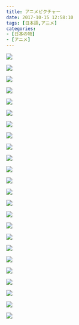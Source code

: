 ```yaml
---
title: アニメピクチャー
date: 2017-10-15 12:58:10
tags: [日本語,アニメ]
categories:
- [日本の物]
- [アニメ]
---
```


![](https://i.imgur.com/U7N4SJv.png)

![](https://i.imgur.com/ynRUsbZ.png)

![](https://i.imgur.com/iNXHLVD.png)

![](https://i.imgur.com/RgS4adJ.png)

![](https://i.imgur.com/Ud5ZeJQ.png)

![](https://i.imgur.com/eRquugD.png)

![](https://i.imgur.com/vPrlIlk.png)

![](https://i.imgur.com/HgWWOYM.png)

![](https://i.imgur.com/xdl1KK5.png)

![](https://i.imgur.com/jD09ccK.png)

![](https://i.imgur.com/pU62n4I.png)

![](https://i.imgur.com/70hRqlS.png)

![](https://i.imgur.com/GNZCwvB.png)

![](https://i.imgur.com/s0MXBNg.png)

![](https://i.imgur.com/tYuE5hh.png)

![](https://i.imgur.com/4LrYOnG.png)

![](https://i.imgur.com/S8MkAEG.png)

![](https://i.imgur.com/l2d9VgB.png)

![](https://i.imgur.com/xYSLapg.png)

![](https://i.imgur.com/KB99zXa.png)

![](https://i.imgur.com/irSA3Rg.png)

![](https://i.imgur.com/BvNpKYH.png)

![](https://i.imgur.com/3y1o8sR.png)

![](https://i.imgur.com/DsY5wE1.png)